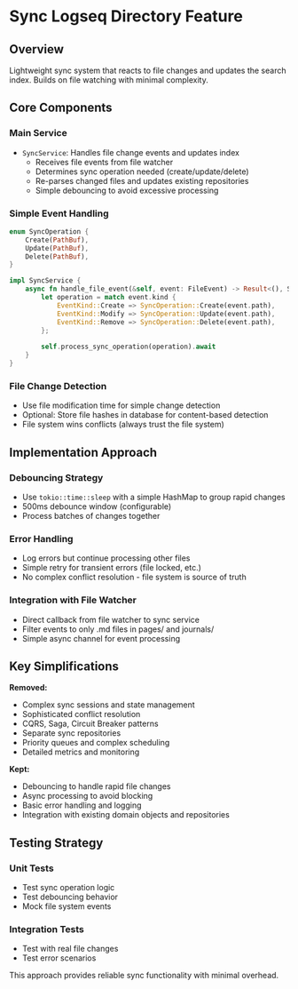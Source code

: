 # Sync Logseq Directory Feature

## Overview

Lightweight sync system that reacts to file changes and updates the search index. Builds on file watching with minimal complexity.

## Core Components

### Main Service
- `SyncService`: Handles file change events and updates index
  - Receives file events from file watcher
  - Determines sync operation needed (create/update/delete)
  - Re-parses changed files and updates existing repositories
  - Simple debouncing to avoid excessive processing

### Simple Event Handling
```rust
enum SyncOperation {
    Create(PathBuf),
    Update(PathBuf),
    Delete(PathBuf),
}

impl SyncService {
    async fn handle_file_event(&self, event: FileEvent) -> Result<(), SyncError> {
        let operation = match event.kind {
            EventKind::Create => SyncOperation::Create(event.path),
            EventKind::Modify => SyncOperation::Update(event.path),
            EventKind::Remove => SyncOperation::Delete(event.path),
        };
        
        self.process_sync_operation(operation).await
    }
}
```

### File Change Detection
- Use file modification time for simple change detection
- Optional: Store file hashes in database for content-based detection
- File system wins conflicts (always trust the file system)

## Implementation Approach

### Debouncing Strategy
- Use `tokio::time::sleep` with a simple HashMap to group rapid changes
- 500ms debounce window (configurable)
- Process batches of changes together

### Error Handling
- Log errors but continue processing other files
- Simple retry for transient errors (file locked, etc.)
- No complex conflict resolution - file system is source of truth

### Integration with File Watcher
- Direct callback from file watcher to sync service
- Filter events to only .md files in pages/ and journals/
- Simple async channel for event processing

## Key Simplifications

**Removed:**
- Complex sync sessions and state management
- Sophisticated conflict resolution
- CQRS, Saga, Circuit Breaker patterns
- Separate sync repositories
- Priority queues and complex scheduling
- Detailed metrics and monitoring

**Kept:**
- Debouncing to handle rapid file changes
- Async processing to avoid blocking
- Basic error handling and logging
- Integration with existing domain objects and repositories

## Testing Strategy

### Unit Tests
- Test sync operation logic
- Test debouncing behavior
- Mock file system events

### Integration Tests
- Test with real file changes
- Test error scenarios

This approach provides reliable sync functionality with minimal overhead.

